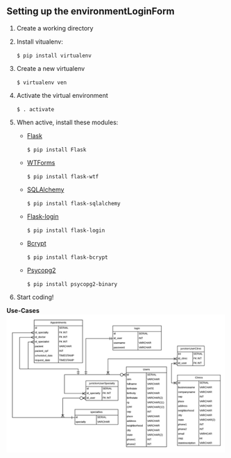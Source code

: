## Setting up the environmentLoginForm

1. Create a working directory
1. Install vitualenv:

    `$ pip install virtualenv`

1. Create a new virtualenv

    `$ virtualenv ven`

1. Activate the virtual environment

	`$ . activate`

1. When active, install these modules:
    - [Flask](http://flask.pocoo.org/)

    	`$ pip install Flask`

    - [WTForms](https://flask-wtf.readthedocs.io/en/stable/)

    	`$ pip install flask-wtf`

    - [SQLAlchemy](https://docs.sqlalchemy.org/en/latest/)

    	`$ pip install flask-sqlalchemy`

    - [Flask-login](https://flask-login.readthedocs.io/en/latest/)

    	`$ pip install flask-login`

    - [Bcrypt](https://pypi.org/project/bcrypt/)

    	`$ pip install flask-bcrypt`

    - [Psycopg2](http://initd.org/psycopg/)

        `$ pip install psycopg2-binary`

1. Start coding!

**Use-Cases**
![](./../docs/uml-diagrams/teleespecialista_uml.png)

